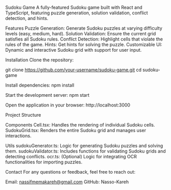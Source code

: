 Sudoku Game
A fully-featured Sudoku game built with React and TypeScript, featuring puzzle generation, solution validation, conflict detection, and hints.

Features
Puzzle Generation: Generate Sudoku puzzles at varying difficulty levels (easy, medium, hard).
Solution Validation: Ensure the current grid satisfies all Sudoku rules.
Conflict Detection: Highlight cells that violate the rules of the game.
Hints: Get hints for solving the puzzle.
Customizable UI: Dynamic and interactive Sudoku grid with support for user input.

Installation
Clone the repository:

git clone https://github.com/your-username/sudoku-game.git
cd sudoku-game

Install dependencies:
npm install

Start the development server:
npm start

Open the application in your browser:
http://localhost:3000

Project Structure

Components
Cell.tsx: Handles the rendering of individual Sudoku cells.
SudokuGrid.tsx: Renders the entire Sudoku grid and manages user interactions.

Utils
sudokuGenerator.ts: Logic for generating Sudoku puzzles and solving them.
sudokuValidator.ts: Includes functions for validating Sudoku grids and detecting conflicts.
ocr.ts: (Optional) Logic for integrating OCR functionalities for importing puzzles.

Contact
For any questions or feedback, feel free to reach out:

Email: nassifmemakareh@gmail.com
GitHub: Nasso-Kareh
